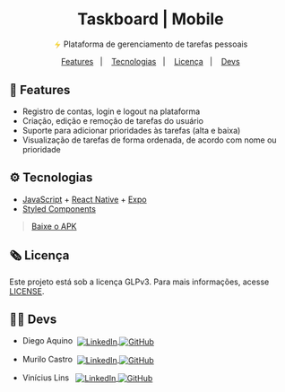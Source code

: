 <h1 align="center">
  Taskboard | Mobile
</h1>
<p align="center">
  <img src=".github/zap-icon.png" alt="" width="14px" align="center">
  Plataforma de gerenciamento de tarefas pessoais
</p>

<p align="center">
    <a href="#rocket-features">Features</a>&nbsp;&nbsp;&nbsp;|&nbsp;&nbsp;&nbsp;
    <a href="#gear-tecnologias">Tecnologias</a>&nbsp;&nbsp;&nbsp;|&nbsp;&nbsp;&nbsp;
    <a href="#newspaper_roll-licença">Licença</a>&nbsp;&nbsp;&nbsp;|&nbsp;&nbsp;&nbsp;
    <a href="#technologist-devs">Devs</a>
</p>

## :rocket: Features

- Registro de contas, login e logout na plataforma
- Criação, edição e remoção de tarefas do usuário
- Suporte para adicionar prioridades às tarefas (alta e baixa)
- Visualização de tarefas de forma ordenada, de acordo com nome ou prioridade

## :gear: Tecnologias

- [JavaScript](https://developer.mozilla.org/pt-BR/docs/Web/JavaScript) + [React Native](https://reactnative.dev/) + [Expo](https://docs.expo.io/)
- [Styled Components](https://styled-components.com/)

> [Baixe o APK](https://drive.google.com/file/d/1tR7gGVYRKyNcxN5Wj7DyT2575OziuSlt/view?usp=sharing)

## :newspaper_roll: Licença

Este projeto está sob a licença GLPv3. Para mais informações, acesse [LICENSE](./LICENSE).

## :technologist: Devs

- <p>Diego Aquino&nbsp;
    <a href="http://linkedin.com/in/diego-aquino">
      <img
        alt="LinkedIn"
        src="https://img.shields.io/static/v1?label=&message=LinkedIn&color=2867B2&style=flat-square&logo=linkedin"
        align="center"
      />
    </a>
    <a href="https://github.com/diego-aquino">
      <img
        alt="GitHub"
        src="https://img.shields.io/static/v1?label=&message=GitHub&color=24292e&style=flat-square&logo=github"
        align="center"
      />
    </a>
  </p>

- <p>Murilo Castro&nbsp;
    <a href="https://www.linkedin.com/in/murilo-castro-a61a9019b/">
      <img
        alt="LinkedIn"
        src="https://img.shields.io/static/v1?label=&message=LinkedIn&color=2867B2&style=flat-square&logo=linkedin"
        align="center"
      />
    </a>
    <a href="https://github.com/Murilo-Gruppi">
      <img
        alt="GitHub"
        src="https://img.shields.io/static/v1?label=&message=GitHub&color=24292e&style=flat-square&logo=github"
        align="center"
      />
    </a>
  </p>
- <p>Vinícius Lins&nbsp;&nbsp;
    <a href="https://www.linkedin.com/in/vin%C3%ADcius-amaral-759b76205/">
      <img
        alt="LinkedIn"
        src="https://img.shields.io/static/v1?label=&message=LinkedIn&color=2867B2&style=flat-square&logo=linkedin"
        align="center"
      />
    </a>
    <a href="https://github.com/viniciuslins256">
      <img
        alt="GitHub"
        src="https://img.shields.io/static/v1?label=&message=GitHub&color=24292e&style=flat-square&logo=github"
        align="center"
      />
    </a>
  </p>
